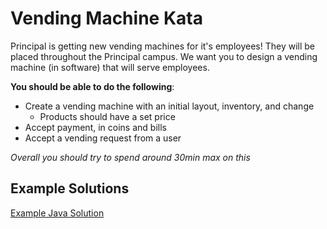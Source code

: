 # Vending Machine Kata

Principal is getting new vending machines for it's employees! They will be placed throughout the Principal campus. We want you to design a vending machine (in software) that will serve employees.

**You should be able to do the following**:

* Create a vending machine with an initial layout, inventory, and change
  * Products should have a set price
* Accept payment, in coins and bills
* Accept a vending request from a user

*Overall you should try to spend around 30min max on this*


## Example Solutions

[Example Java Solution](./Solution-Java/JavaSolution.md)